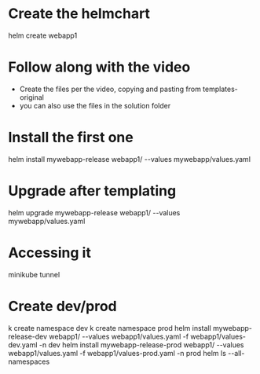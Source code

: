 
# Create the helmchart
helm create webapp1

# Follow along with the video
- Create the files per the video, copying and pasting from templates-original
- you can also use the files in the solution folder

# Install the first one
helm install mywebapp-release webapp1/ --values mywebapp/values.yaml


# Upgrade after templating
helm upgrade mywebapp-release webapp1/ --values mywebapp/values.yaml


# Accessing it
minikube tunnel


# Create dev/prod
k create namespace dev
k create namespace prod
helm install mywebapp-release-dev webapp1/ --values webapp1/values.yaml -f webapp1/values-dev.yaml -n dev
helm install mywebapp-release-prod webapp1/ --values webapp1/values.yaml -f webapp1/values-prod.yaml -n prod
helm ls --all-namespaces
